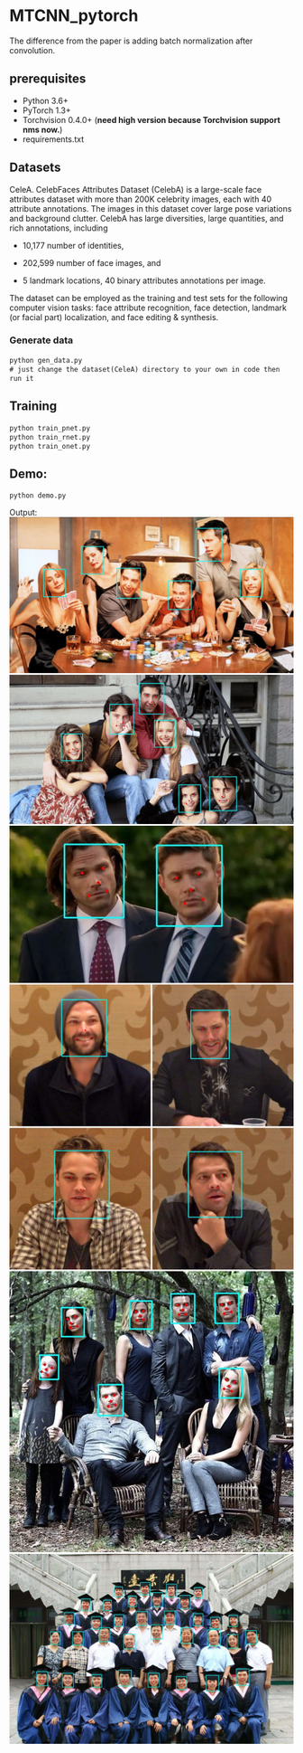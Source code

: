 # MTCNN_pytorch
The difference from the paper is adding batch normalization after convolution.

## prerequisites

* Python 3.6+
* PyTorch 1.3+
* Torchvision 0.4.0+ (**need high version because Torchvision support nms now.**)
* requirements.txt 

## Datasets
CeleA.
CelebFaces Attributes Dataset (CelebA) is a large-scale face attributes dataset with more than 200K celebrity images, each with 40 attribute annotations. The images in this dataset cover large pose variations and background clutter. CelebA has large diversities, large quantities, and rich annotations, including

* 10,177 number of identities,

* 202,599 number of face images, and

* 5 landmark locations, 40 binary attributes annotations per image.

The dataset can be employed as the training and test sets for the following computer vision tasks: face attribute recognition, face detection, landmark (or facial part) localization, and face editing & synthesis.
### Generate data
```Shell
python gen_data.py 
# just change the dataset(CeleA) directory to your own in code then run it
```
## Training
```Shell
python train_pnet.py
python train_rnet.py
python train_onet.py
```
## Demo:
```Shell
python demo.py 
```
Output: 
![](https://github.com/Laughing-q/MTCNN_pytorch/blob/master/output/1.jpg) 
![](https://github.com/Laughing-q/MTCNN_pytorch/blob/master/output/multiface.jpg) 
![](https://github.com/Laughing-q/MTCNN_pytorch/blob/master/output/J2.jpg)  
![](https://github.com/Laughing-q/MTCNN_pytorch/blob/master/output/SPN.jpg)  
![](https://github.com/Laughing-q/MTCNN_pytorch/blob/master/output/original.jpg) 
![](https://github.com/Laughing-q/MTCNN_pytorch/blob/master/output/timg.jpg)
